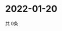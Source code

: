 # 2022-01-20
  共 0条

  <!-- BEGIN -->
  <!-- 最后更新时间Thu Jan 20 2022 13:09:58 GMT+0000 (Coordinated Universal Time) -->
  
  <!-- END -->
  
  